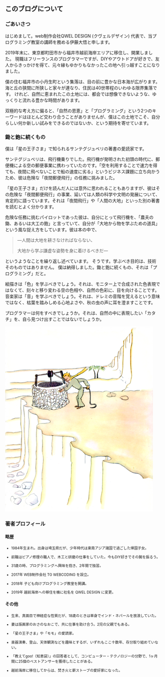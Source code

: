 ## このブログについて

### ごあいさつ

はじめまして。web制作会社QWEL DESIGN (クヴェルデザイン) 代表で、当プログラミング教室の講師を務める伊藤大悟と申します。

2019年末に、東京都町田市から福井市越前海岸エリアに移住し、開業しました。
現職はフリーランスのプログラマーですが、DIYやアウトドアが好きで、友人からきっかけを得て、元々縁もゆかりもなかったこの地へ引っ越すことになりました。

僕の住む福井市の小丹生町という集落は、目の前に豊かな日本海が広がります。
海と丘の狭間に所狭しと家々が連なり、住民は40世帯程のいわゆる限界集落です。
けれど、自然に恵まれたこの土地には、都会では想像できないような、ゆっくりと流れる豊かな時間があります。

双極的な考え方に偏ると、「自然の恩恵」と「プログラミング」という2つのキーワードはほとんど交わり合うことがありませんが、僕はこの土地でこそ、自分らしい何か新しい試みをできるのではないか、という期待を寄せています。

### 鋤と鉋に続くもの

僕は「星の王子さま」で知られるサンテグジュペリの著書の愛読家です。

サンテグジュペリは、飛行機乗りでした。飛行機が発明された初頭の時代に、郵便機による空の郵便事業に携わっていたのです。「空を利用することで速力を得ても、夜間に飛べないことで船の速度に劣る」というビジネス課題に立ち向かうため、彼は危険な「夜間郵便飛行」の任務に挑みました。

「星の王子さま」だけを読んだ人には意外に思われることもありますが、彼はその危険な「夜間郵便飛行」の事業、延いては人類の科学や文明の発展について、肯定的に語っています。それは「夜間飛行」や「人間の大地」といった別の著書を読むとよく分かります。

危険な任務に挑むパイロットであった彼は、自分にとって飛行機を、「農夫の鋤、あるいは大工の鉋」と言っていて、自分が「大地から物を学ぶための道具」という風な捉え方をしています。彼は本の中で、

> ―人間は大地を耕さなければならない、
>
> 大地から学ぶ謙虚な姿勢を身に着けるべきだ―

というようなことを繰り返し述べています。
そうです。学ぶべき目的は、技術そのものではありません。
僕は納得しました。鋤と鉋に続くもの、それは「プログラミング」だと。

絵描きは「色」を学ぶべきでしょう。それは、モニター上で合成された色表現ではなくて、刻々と移り変わる空の色相や、自然の色彩に、目を向けることです。
音楽家は「音」を学ぶべきでしょう。それは、ドレミの音階を覚えるという意味ではなく、枯葉を踏みしめる心地よさや、秋の虫の声に耳を澄ますことです。

プログラマーは何をすべきでしょうか。それは、自然の中に表現したい「カタチ」を、自ら見つけ出すことではないでしょうか。

![星の王子さま挿絵](./images/about/a-little-prince.png)

### 著者プロフィール

#### 略歴

<small>

- 1984年生まれ。出身は埼玉県だが、少年時代は東南アジア諸国で過ごした帰国子女。

- 前職はピアノ修理の職人で、木工と研磨の仕事をしていた。今もDIY好きでその腕を振るう。

- 31歳の時、プログラミングへ興味を抱き、2年間で独習。

- 2017年 WEB制作会社 TG WEBCODING を設立。

- 2018年 子ども向けプログラミング教室を開講。

- 2019年 越前海岸への移住を機に社名を QWEL DESIGN に変更。

</small>

#### その他

<small>

- 生来、真面目で神経症な性質だが、18歳のときは単身でインド・ネパールを放浪していた。

- 妻は版画家のおさのなおこで、共に仕事を助け合う。2児の父親でもある。

- 「星の王子さま」や「モモ」の愛読家。

- 楽器演奏、登山、天体観測などを趣味とするが、いずれもここ十数年、存分取り組めていない。

- 「教えてgoo!（知恵袋）」の回答者として、コンピューター・テクノロジーの分野で、1ヶ月間に25個のベストアンサーを獲得したことがある。

- 越前海岸に移住してからは、焚き火と薪ストーブの愛好家になった。

</small>
